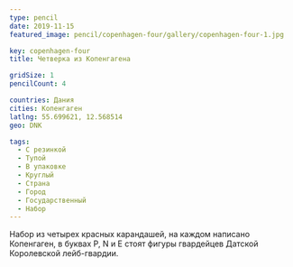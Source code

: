 ```yaml
---
type: pencil
date: 2019-11-15
featured_image: pencil/copenhagen-four/gallery/copenhagen-four-1.jpg

key: copenhagen-four
title: Четверка из Копенгагена

gridSize: 1
pencilCount: 4

countries: Дания
cities: Копенгаген
latlng: 55.699621, 12.568514
geo: DNK

tags:
  - С резинкой
  - Тупой
  - В упаковке
  - Круглый
  - Страна
  - Город
  - Государственный
  - Набор
---
```


Набор из четырех красных карандашей, на каждом написано Копенгаген, в буквах P, N и E стоят фигуры гвардейцев Датской Королевской лейб-гвардии.
